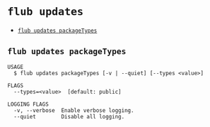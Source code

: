 `flub updates`
==============



* [`flub updates packageTypes`](#flub-updates-packagetypes)

## `flub updates packageTypes`

```
USAGE
  $ flub updates packageTypes [-v | --quiet] [--types <value>]

FLAGS
  --types=<value>  [default: public]

LOGGING FLAGS
  -v, --verbose  Enable verbose logging.
  --quiet        Disable all logging.
```
